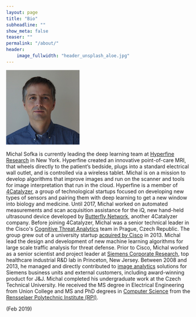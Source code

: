 ```yaml
---
layout: page
title: "Bio"
subheadline: ""
show_meta: false
teaser: ""
permalink: "/about/"
header:
    image_fullwidth: "header_unsplash_aloe.jpg"
---
```


![My helpful screenshot](/images/michal_sofka_small.jpg)

Michal Sofka is currently leading the deep learning team at [Hyperfine Research][hyperfine] in New York. Hyperfine created an innovative point-of-care MRI, that wheels directly to the patient’s bedside, plugs into a standard electrical wall outlet, and is controlled via a wireless tablet. Michal is on a mission to develop algorithms that improve images and run on the scanner and tools for image interpretation that run in the cloud. Hyperfine is a member of [4Catalyzer][4catalyzer], a group of technological startups focused on developing new types of sensors and pairing them with deep learning to get a new window into biology and medicine. Until 2017, Michal worked on automated measurements and scan acquisition assistance for the iQ, new hand-held ultrasound device developed by [Butterfly Network][butterfly], another 4Catalyzer company.
Before joining 4Catalyzer, Michal was a senior technical leader in the Cisco's [Cognitive Threat Analytics][CTA] team in Prague, Czech Republic. The group grew out of a university startup [acquired by Cisco][acquisition] in 2013. Michal lead the design and development of new machine learning algorithms for large scale traffic analysis for threat defense. Prior to Cisco, Michal worked as a senior scientist and project leader at [Siemens Corporate Research][scr], top healthcare industrial R&D lab in Princeton, New Jersey. Between 2008 and 2013, he managed and directly contributed to [image analytics][analytics] solutions for Siemens business units and external customers, including award-winning product for J&J.
Michal completed his undergraduate work at the Czech Technical University. He received the MS degree in Electrical Engineering from Union College and MS and PhD degrees in [Computer Science][rpics] from the [Rensselaer Polytechnic Institute (RPI)][rpi].

(Feb 2019)


[4catalyzer]: http://www.4catalyzer.com
[butterfly]: http://www.butterflynetinc.com/
[hyperfine]: http://www.hyperfine-research.com/
[acquisition]: http://www.cisco.com/c/en/us/about/corporate-strategy-office/acquisitions/cognitivesecurity.html
[CTA]: https://www.cisco.com/c/en/us/products/security/cognitive-threat-analytics/index.html
[scr]: http://www.usa.siemens.com/en/about_us/research/home.htm
[analytics]: http://www.usa.siemens.com/en/about_us/research/research_dev/image_analytics.htm
[research]: /research/
[contact]: /contact/
[rpics]: http://www.cs.rpi.edu/
[rpi]: http://www.rpi.edu/
